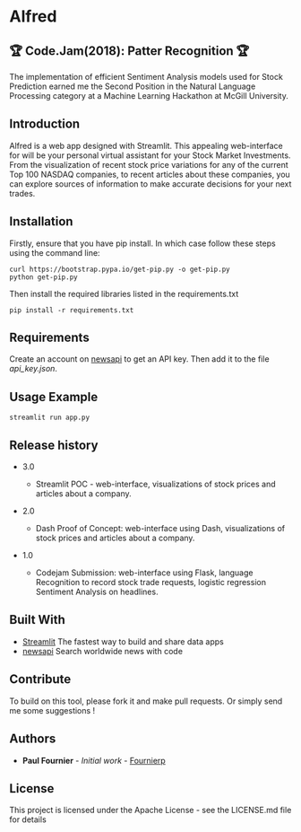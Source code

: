 # Alfred

## :trophy: Code.Jam(2018): Patter Recognition :trophy:

The implementation of efficient Sentiment Analysis models used for Stock Prediction earned me the Second Position in the Natural Language Processing category at a Machine Learning Hackathon at McGill University.

## Introduction

Alfred is a web app designed with Streamlit. This appealing web-interface for will be your personal virtual assistant for your Stock Market Investments. From the visualization of recent stock price variations for any of the current Top 100 NASDAQ companies, to recent articles about these companies, you can explore sources of information to make accurate decisions for your next trades.

## Installation

Firstly, ensure that you have pip install. In which case follow these steps using the command line:

```
curl https://bootstrap.pypa.io/get-pip.py -o get-pip.py
python get-pip.py
```

Then install the required libraries listed in the requirements.txt
```
pip install -r requirements.txt
```

## Requirements

Create an account on [newsapi](https://newsapi.org/) to get an API key. Then add it to the file *api_key.json*.

## Usage Example
```
streamlit run app.py
```

## Release history

* 3.0
   * Streamlit POC - web-interface, visualizations of stock prices and articles about a company.

* 2.0
    * Dash Proof of Concept: web-interface using Dash, visualizations of stock prices and articles about a company.

* 1.0
    * Codejam Submission: web-interface using Flask, language Recognition to record stock trade requests, logistic regression Sentiment Analysis on headlines.


## Built With

* [Streamlit](https://www.streamlit.io/) The fastest way to build and share data apps
* [newsapi](https://newsapi.org/) Search worldwide news with code

## Contribute

To build on this tool, please fork it and make pull requests. Or simply send me some suggestions !


## Authors

* **Paul Fournier** - *Initial work* - [Fournierp](https://github.com/Fournierp)


## License

This project is licensed under the Apache License - see the LICENSE.md file for details
